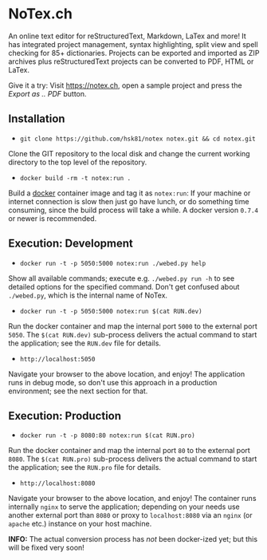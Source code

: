 NoTex.ch
========

An online text editor for reStructuredText, Markdown, LaTex and more! It has integrated project management, syntax highlighting, split view and spell checking for 85+ dictionaries. Projects can be exported and imported as ZIP archives plus reStructuredText projects can be converted to PDF, HTML or LaTex.

Give it a try: Visit https://notex.ch, open a sample project and press the *Export as .. PDF* button.

Installation
------------

* ```git clone https://github.com/hsk81/notex notex.git && cd notex.git```

Clone the GIT repository to the local disk and change the current working directory to the top level of the repository.

* ```docker build -rm -t notex:run .```

Build a [docker](http://www.docker.io) container image and tag it as `notex:run`: If your machine or internet connection is slow then just go have lunch, or do something time consuming, since the build process will take a while. A docker version `0.7.4` or newer is recommended.

Execution: Development
----------------------

* ```docker run -t -p 5050:5000 notex:run ./webed.py help```

Show all available commands; execute e.g. `./webed.py run -h` to see detailed options for the specified command. Don't get confused about `./webed.py`, which is the internal name of NoTex.

* ```docker run -t -p 5050:5000 notex:run $(cat RUN.dev)```

Run the docker container and map the internal port `5000` to the external port `5050`. The `$(cat RUN.dev)` sub-process delivers the actual command to start the application; see the `RUN.dev` file for details.

* ```http://localhost:5050```

Navigate your browser to the above location, and enjoy! The application runs in debug mode, so don't use this approach in a production environment; see the next section for that.

Execution: Production
---------------------

* ```docker run -t -p 8080:80 notex:run $(cat RUN.pro)```

Run the docker container and map the internal port `80` to the external port `8080`. The `$(cat RUN.pro)` sub-process delivers the actual command to start the application; see the `RUN.pro` file for details.

* ```http://localhost:8080```

Navigate your browser to the above location, and enjoy! The container runs internally `nginx` to serve the application; depending on your needs use another external port than `8080` or proxy to `localhost:8080` via an `nginx` (or `apache` etc.) instance on your host machine.

**INFO:** The actual conversion process has *not* been docker-ized yet; but this will be fixed very soon!
